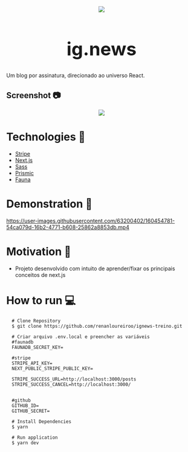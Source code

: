 
<div align="center" style="margin-bottom:20px" height="500px">
  <img src="https://user-images.githubusercontent.com/63200402/160459911-f68ee24d-2a79-45c9-b49a-03534b06d2d8.png"/>
</div>


<div align="center">
  <h1 style="font-size:48px">ig.news</h1>
</div>

Um blog por assinatura, direcionado ao universo React.


## Screenshot 📷 

<div align="center" height="500px">
  <img src="https://user-images.githubusercontent.com/63200402/160456306-1867acd0-5090-4b17-a0d7-10861305e8b0.png"/>
</div>

# Technologies 🚀
* [Stripe](https://stripe.com/br)
* [Next.js](https://nextjs.org/)
* [Sass](https://sass-lang.com/)
* [Prismic](https://prismic.io/)
* [Fauna](https://fauna.com/)

# Demonstration 🎥 

https://user-images.githubusercontent.com/63200402/160454781-54ca079d-16b2-4771-b608-25862a8853db.mp4


# Motivation 💪 
* Projeto desenvolvido com intuito de aprender/fixar os principais conceitos de next.js 
 

# How to run 💻
```
  # Clone Repository
  $ git clone https://github.com/renanloureiroo/ignews-treino.git
```
```
  # Criar arquivo .env.local e preencher as variáveis
  #faunadb
  FAUNADB_SECRET_KEY=

  #stripe
  STRIPE_API_KEY=
  NEXT_PUBLIC_STRIPE_PUBLIC_KEY=

  STRIPE_SUCCESS_URL=http://localhost:3000/posts
  STRIPE_SUCCESS_CANCEL=http://localhost:3000/


  #github
  GITHUB_ID=
  GITHUB_SECRET=
```

```
  # Install Dependencies
  $ yarn

  # Run application
  $ yarn dev
```
